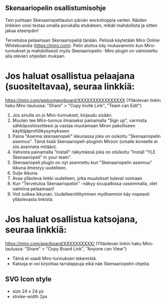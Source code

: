 ## Skenaariopelin osallistumisohje

Tein puhtaan Skenaariopelitaulun päivän workshoppia varten.
Näiden linkkien voisi testaa omalla porukalla etukäteen, mikäli mahdollista ja sitten jakaa eteenpäin!

Tervetuloa pelaamaan Skenaariopeliä tänään.
Pelissä käytetään Miro Online Whiteboardia (https://miro.com).
Pelin aloitus käy mukavammin kun Miro-tunnukset ja mahdollisesti myös
Skenaariopelin -Miro plugin on valmisteltu alla olevien ohjeiden mukaan.

# Jos haluat osallistua pelaajana (suositeltavaa), seuraa linkkiä:

https://miro.com/welcomeonboard/XXXXXXXXXXXXXXXX
(Ylläolevan linkin haku Miro-taulussa: "Share" > "Copy Invite Link", "Team can Edit")

1. Jos sinulla on jo Miro-tunnukset, kirjaudu sisään.
2. Muuten tee Miro-tunnus ilmaiseksi painamalla "Sign up", varmista sähköpostiosotteesi ja vastaa muutamaan Miron pakolliseen käyttäjäprofiilikysymykseen
3. Paina "Asenna skenaariopeli" ikkunassa joka on osikoitu "Skenaariopelin asennus". Tämä lisää Skenaariopeli-pluginin Miroon (omalle koneelle ei siis asenneta mitään).
4. Vahvista painamalla "Install" näkymässä joka on otsikoitu "Install “YLE Skenaariopeli” in your team".
5. Skenaariopeli plugin on nyt asennettu kun "Skenaariopelin asennus" ikkuna ilmestyy uudelleen.
6. Sulje ikkuna.
7. Avaa ylläoleva linkki uudelleen, jotta muutokset tulevat voimaan
8. Kun "Tervetuloa Skenaariopeliin" -näkyy sivupalkissa vasemmalla, olet valmiina pelaamaan!
9. Voit sulkea ikkunan. Uudelleenliittyminen myöhemmin käy nopeasti ylläolevasta linkistä.

# Jos haluat osallistua katsojana, seuraa linkkiä:

https://miro.com/app/board/XXXXXXXXXX/
(Ylläolevan linkin haku Miro-taulussa: "Share" > "Copy Board Link", "Anyone can View")

- Tämä ei vaadi Miro-tunnuksen tekemistä.
- Katsoja ei voi kirjoittaa tarralappuja eikä näe Skenaariopelin ohjeita.

## SVG Icon style

- size 24 x 24 px
- stroke-width 2px
